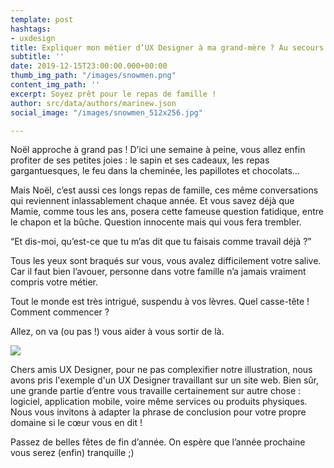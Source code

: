 ```yaml
---
template: post
hashtags:
- uxdesign
title: Expliquer mon métier d’UX Designer à ma grand-mère ? Au secours !
subtitle: ''
date: 2019-12-15T23:00:00.000+00:00
thumb_img_path: "/images/snowmen.png"
content_img_path: ''
excerpt: Soyez prêt pour le repas de famille !
author: src/data/authors/marinew.json
social_image: "/images/snowmen_512x256.jpg"

---
```

Noël approche à grand pas ! D’ici une semaine à peine, vous allez enfin profiter de ses petites joies : le sapin et ses cadeaux, les repas gargantuesques, le feu dans la cheminée, les papillotes et chocolats…

Mais Noël, c’est aussi ces longs repas de famille, ces même conversations qui reviennent inlassablement chaque année. Et vous savez déjà que Mamie, comme tous les ans, posera cette fameuse question fatidique, entre le chapon et la bûche. Question innocente mais qui vous fera trembler.

“Et dis-moi, qu’est-ce que tu m’as dit que tu faisais comme travail déjà ?”

Tous les yeux sont braqués sur vous, vous avalez difficilement votre salive. Car il faut bien l’avouer, personne dans votre famille n’a jamais vraiment compris votre métier.

Tout le monde est très intrigué, suspendu à vos lèvres. Quel casse-tête ! Comment commencer ?

Allez, on va (ou pas !) vous aider à vous sortir de là.

![](/images/flowchart-mamie-ux.png)

Chers amis UX Designer, pour ne pas complexifier notre illustration, nous avons pris l'exemple d'un UX Designer travaillant sur un site web. Bien sûr, une grande partie d’entre vous travaille certainement sur autre chose : logiciel, application mobile, voire même services ou produits physiques. Nous vous invitons à adapter la phrase de conclusion pour votre propre domaine si le cœur vous en dit !

Passez de belles fêtes de fin d’année. On espère que l’année prochaine vous serez (enfin) tranquille ;)
